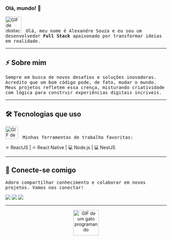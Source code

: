 ### Olá, mundo! 👋

<p align="left">
  <img src="https://media.giphy.com/media/M9gC190J7CjT6/giphy.gif" alt="GIF de digitação" width="50" style="margin-right: 10px;">
  <span style="font-family: monospace;">Olá, meu nome é Alexandre Souza e eu sou um desenvolvedor <B>Full Stack</B> apaixonado por transformar ideias em realidade.</span>
</p>

---

## ⚡️ Sobre mim

<p align="left">
  <span style="font-family: monospace;">
    Sempre em busca de novos desafios e soluções inovadoras.<br>
    Acredito que um bom código pode, de fato, mudar o mundo. Meus projetos refletem essa crença, misturando criatividade com lógica para construir experiências digitais incríveis.
  </span>
</p>

---

## 🛠️ Tecnologias que uso

<p align="left">
  <img src="https://media.giphy.com/media/P9YgK9X2dF13S/giphy.gif" alt="GIF de código" width="40" style="margin-right: 10px;">
  <span style="font-family: monospace;">
    Minhas ferramentas de trabalho favoritas:
  </span>
</p>

⚛️ ReactJS | ⚛️ React Native | 💻 Node.js | 💻 NestJS


---

## 🔗 Conecte-se comigo

<p align="left">
  <span style="font-family: monospace;">
    Adoro compartilhar conhecimento e colaborar em novos projetos. Vamos nos conectar!
  </span>
</p>

<div>
  <a href="https://www.instagram.com/alexandre.ts/" target="_blank"><img loading="lazy" src="https://img.shields.io/badge/-Instagram-%23E4405F?style=for-the-badge&logo=instagram&logoColor=white" target="_blank"></a>
  <a href="mailto:alexandreifto2@gmail.com"><img loading="lazy" src="https://img.shields.io/badge/Gmail-D14836?style=for-the-badge&logo=gmail&logoColor=white" target="_blank"></a>
  <a href="https://www.linkedin.com/in/soualexandre/" target="_blank"><img loading="lazy" src="https://img.shields.io/badge/-LinkedIn-%230077B5?style=for-the-badge&logo=linkedin&logoColor=white" target="_blank"></a>
</div>

---

<p align="center">
  <img src="https://media.giphy.com/media/3o7bu3L8z9Vv0Kz3G/giphy.gif" alt="GIF de um gato programando" width="80" >
</p>
